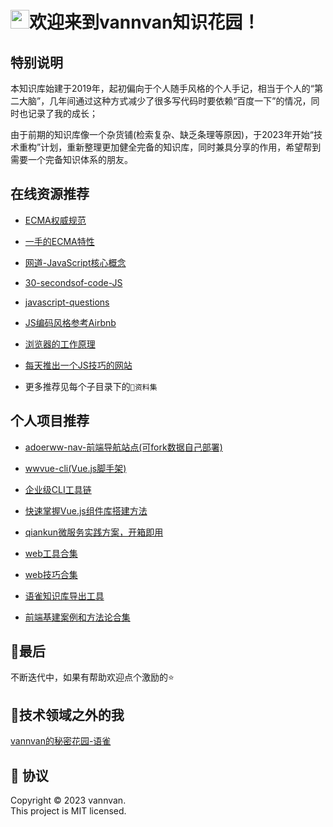 <h1 align="left"><img src="https://raw.githubusercontent.com/iampavangandhi/iampavangandhi/master/gifs/Hi.gif" width="30px">欢迎来到vannvan知识花园！</h1>

## 特别说明

本知识库始建于2019年，起初偏向于个人随手风格的个人手记，相当于个人的“第二大脑”，几年间通过这种方式减少了很多写代码时要依赖“百度一下”的情况，同时也记录了我的成长；  

由于前期的知识库像一个杂货铺(检索复杂、缺乏条理等原因)，于2023年开始“技术重构”计划，重新整理更加健全完备的知识库，同时兼具分享的作用，希望帮到需要一个完备知识体系的朋友。

<!-- > 重构前目录  [Archives]([ss](https://github.com/vannvan/knowledge-garden/tree/master/Archives))   -->
<!-- > 重构后目录 [Iteration](https://github.com/vannvan/knowledge-garden/tree/master/Iteration) -->

<!-- ## 知识体系 -->

<!-- ![](https://p.ipic.vip/mqrojc.png) -->

## 在线资源推荐

<!-- - [30-seconds-of-css](https://30-seconds.github.io/30-seconds-of-css/)   -->
- [ECMA权威规范](https://tc39.es/ecma262/#sec-intro )

- [一手的ECMA特性](https://github.com/tc39/proposals/blob/main/finished-proposals.md)

- [网道-JavaScript核心概念](https://wangdoc.com/javascript/types/)

- [30-secondsof-code-JS](https://30secondsofcode.org/)  

- [javascript-questions](https://github.com/lydiahallie/javascript-questions)

- [JS编码风格参考Airbnb](https://lin-123.github.io/javascript/)  

- [浏览器的工作原理](https://www.html5rocks.com/zh/tutorials/internals/howbrowserswork/)

- [每天推出一个JS技巧的网站](https://www.jstips.co/zh_CN/)  

- 更多推荐见每个子目录下的`👀资料集`

## 个人项目推荐

- [adoerww-nav-前端导航站点(可fork数据自己部署)](https://wwnav.netlify.app/)
  
- [wwvue-cli(Vue.js脚手架)](https://github.com/vannvan/wwvue-cli)

- [企业级CLI工具链](https://github.com/vannvan/sukit-cli)

- [快速掌握Vue.js组件库搭建方法](https://github.com/vannvan/ww-ui)
  
- [qiankun微服务实践方案，开箱即用](https://github.com/vannvan/umi-qiankun-explore)

- [web工具合集](https://github.com/vannvan/adoerww)

- [web技巧合集](https://github.com/vannvan/web-explore-demo)

- [语雀知识库导出工具](https://github.com/vannvan/yuque-tools)

- [前端基建案例和方法论合集](https://github.com/vannvan/front-end-infrastructure)

## 🤝最后

不断迭代中，如果有帮助欢迎点个激励的⭐️

## 🧐技术领域之外的我

[vannvan的秘密花园-语雀](https://www.yuque.com/vannvan/)

## 📝 协议

Copyright © 2023 vannvan.  
This project is MIT licensed.
